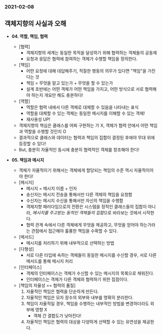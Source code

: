 ### 2021-02-08

## 객체지향의 사실과 오해
- __04. 역할, 책임, 협력__
    - [협력]
        - 객체지향의 세계는 동일한 목적을 달성하기 위해 협력하는 객체들의 공동체
        - 요청과 응답은 협력에 참여하는 객체가 수행할 책임을 정의한다. 
    - [책임]
        - 어떤 요청에 대해 대답해주기, 적절한 행동의 의무가 있다면 "책임"을 가진다는 것
        - 책임 = 무엇을 알고 있는가 + 무엇을 할 수 있는가
        - 설계 초반에는 어떤 객체가 어떤 책임을 가지고, 어떤 방식으로 서로 협력해야 하는지 개요만 해도 충분하다!
    - [역할]
        - 역할은 협력 내에서 다른 객체로 대체할 수 있음을 나타내는 표식
        - 역할을 대체할 수 있는 객체는 동일한 메시지를 이해할 수 있는 객체!
        - 재사용성 UP!
    - 객체지향의 핵심은 클래스를 어찌 구현하는 가 X, 객체가 협력 안에서 어떤 책임과 역할을 수행할 것인지 O 
    - 결과적으로 클래스와 데이터는 협력과 책임의 집합이 결정된 후에야 무대 위에 등장할 수 있다!
    - But, 충분히 자율적인 동시에 충분히 협력적인 객체를 창조해야 한다!
    
- __05. 책임과 메시지__
    - 객체가 자율적이기 위해서는 객체에게 할당되는 책임의 수준 역시 자율적이어야 한다!
    - [메시지]
        - 메시지 = 메시지 이름 + 인자
        - 송신자는 메시지 전송을 통해서만 다른 객체의 책임을 요청함
        - 수신자는 메시지 수신을 통해서만 자신의 책임을 수행함
        - 객체지향 패러다임으로의 전환은 시스템을 정적인 클래스들의 집합이 아니라, *메시지를 주고받는 동적인 객체들의 집합*으로 바라보는 것에서 시작한다. 
        - 협력 관계 속에서 다른 객체에게 무엇을 제공하고, 무엇을 얻어야 하는가라는 관점에서 접근해야 훌륭한 책임을 수확할 수 있다. 
    - [메서드]
        - 메시지를 처리하기 위해 내부적으로 선택하는 방법
    - [다형성]
        - 서로 다른 타입에 속하는 객체들이 동일한 메시지를 수신할 경우, 서로 다른 메서드를 통해 메시지 처리
    - [인터페이스]
        - 객체의 인터페이스는 객체가 수신할 수 있는 메시지의 목록으로 채워진다. 
        - 인터페이스는 객체가 다른 객체와 협력하기 위한 접점이다. 
    - [책임의 자율성 == 협력의 품질]
        1. 자율적인 책임은 협력을 단순하게 만든다.
        2. 자율적인 책임은 모자 장수의 외부와 내부를 명확히 분리한다. 
        3. 책임이 자율적일 경우, 책임을 수행하는 내부적인 방법을 변경하더라도 외부에 영향 X
            - 객체 간 결합도가 낮아진다!
        4. 자율적인 책임은 협력의 대상을 다양하게 선택할 수 있는 유연성을 제공한다. 